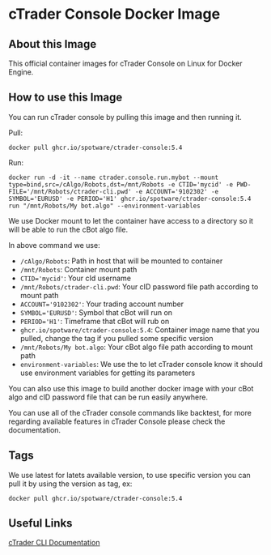 # cTrader Console Docker Image

## About this Image

This official container images for cTrader Console on Linux for Docker Engine.

## How to use this Image

You can run cTrader console by pulling this image and then running it.

Pull:

```
docker pull ghcr.io/spotware/ctrader-console:5.4
```

Run:

```
docker run -d -it --name ctrader.console.run.mybot --mount type=bind,src=/cAlgo/Robots,dst=/mnt/Robots -e CTID='mycid' -e PWD-FILE='/mnt/Robots/ctrader-cli.pwd' -e ACCOUNT='9102302' -e SYMBOL='EURUSD' -e PERIOD='H1' ghcr.io/spotware/ctrader-console:5.4 run "/mnt/Robots/My bot.algo" --environment-variables
```

We use Docker mount to let the container have access to a directory so it will be able to run the cBot algo file.

In above command we use:

* `/cAlgo/Robots`: Path in host that will be mounted to container
* `/mnt/Robots`: Container mount path
* `CTID='mycid'`: Your cId username
* `/mnt/Robots/ctrader-cli.pwd`: Your cID password file path according to mount path
* `ACCOUNT='9102302'`: Your trading account number
* `SYMBOL='EURUSD'`: Symbol that cBot will run on
* `PERIOD='H1'`: Timeframe that cBot will rub on
* `ghcr.io/spotware/ctrader-console:5.4`: Container image name that you pulled, change the tag if you pulled some specific version
* `/mnt/Robots/My bot.algo`: Your cBot algo file path according to mount path
* `environment-variables`: We use the to let cTrader console know it should use environment variables for getting its parameters

You can also use this image to build another docker image with your cBot algo and cID password file that can be run easily anywhere. 

You can use all of the cTrader console commands like backtest, for more regarding available features in cTrader Console please check the documentation.

## Tags

We use latest for latets available version, to use specific version you can pull it by using the version as tag, ex:

```
docker pull ghcr.io/spotware/ctrader-console:5.4
```

## Useful Links

[cTrader CLI Documentation](https://help.ctrader.com/ctrader-algo/ctrader-cli/)
